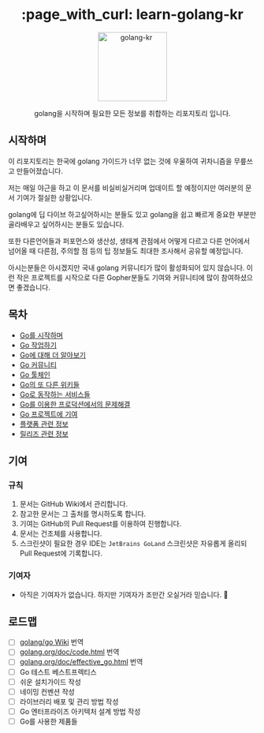 <h1 align="center">:page_with_curl: learn-golang-kr</h1>
<p align="center"><img width="140" src="https://www.pigno.se/static/assets/images/golang-kr-logo.svg" alt="golang-kr" /></p>
<p align="center">golang을 시작하며 필요한 모든 정보를 취합하는 리포지토리 입니다.</p>

## 시작하며

이 리포지토리는 한국에 golang 가이드가 너무 없는 것에 우울하여 귀차니즘을 무릎쓰고 만들어졌습니다.

저는 매일 야근을 하고 이 문서를 비실비실거리며 업데이트 할 예정이지만 여러분의 문서 기여가 절실한 상황입니다.

golang에 딥 다이브 하고싶어하시는 분들도 있고 golang을 쉽고 빠르게 중요한 부분만 골라배우고 싶어하시는 분들도 있습니다.

또한 다른언어들과 퍼포먼스와 생산성, 생태계 관점에서 어떻게 다르고 다른 언어에서 넘어올 때 다른점, 주의할 점 등의 팁 정보들도 최대한 조사해서 공유할 예정입니다.

아시는분들은 아시겠지만 국내 golang 커뮤니티가 많이 활성화되어 있지 않습니다. 이런 작은 프로젝트를 시작으로 다른 Gopher분들도 기여와 커뮤니티에 많이 참여하셨으면 좋겠습니다.

## 목차

+ [Go를 시작하며](https://github.com/KennethanCeyer/learn-golang-kr/wiki/#Go를-시작하며)
+ [Go 작업하기](https://github.com/KennethanCeyer/learn-golang-kr/wiki/#Go로-작업하기)
+ [Go에 대해 더 알아보기](https://github.com/KennethanCeyer/learn-golang-kr/wiki/#Go에-대해-더-알아보기)
+ [Go 커뮤니티](https://github.com/KennethanCeyer/learn-golang-kr/wiki/#Go-커뮤니티)
+ [Go 툴체인](https://github.com/KennethanCeyer/learn-golang-kr/wiki/#Go-툴체인)
+ [Go의 또 다른 위키들](https://github.com/KennethanCeyer/learn-golang-kr/wiki/#Go의-또-다른-위키들)
+ [Go로 동작하는 서비스들](https://github.com/KennethanCeyer/learn-golang-kr/wiki/#Go로-동작하는-서비스들)
+ [Go를 이용한 프로덕션에서의 문제해결](https://github.com/KennethanCeyer/learn-golang-kr/wiki/#Go를-이용한-프로덕션에서의-문제해결)
+ [Go 프로젝트에 기여](https://github.com/KennethanCeyer/learn-golang-kr/wiki/#Go-프로젝트에-기여)
+ [플랫폼 관련 정보](https://github.com/KennethanCeyer/learn-golang-kr/wiki/#플랫폼-관련-정보)
+ [릴리즈 관련 정보](https://github.com/KennethanCeyer/learn-golang-kr/wiki/#릴리즈-관련-정보)

## 기여

### 규칙

1. 문서는 GitHub Wiki에서 관리합니다.
2. 참고한 문서는 그 출처를 명시하도록 합니다.
3. 기여는 GitHub의 Pull Request를 이용하여 진행합니다.
4. 문서는 건조체를 사용합니다.
5. 스크린샷이 필요한 경우 IDE는 `JetBrains GoLand` 스크린샷은 자유롭게 올리되 Pull Request에 기록합니다.  

### 기여자

- 아직은 기여자가 없습니다. 하지만 기여자가 조만간 오실거라 믿습니다. :triumph:

## 로드맵

- [ ] [golang/go Wiki](https://github.com/golang/go/wiki) 번역
- [ ] [golang.org/doc/code.html](https://golang.org/doc/code.html) 번역
- [ ] [golang.org/doc/effective_go.html](https://golang.org/doc/effective_go.html) 번역
- [ ] Go 테스트 베스트프렉티스
- [ ] 쉬운 설치가이드 작성
- [ ] 네이밍 컨벤션 작성
- [ ] 라이브러리 배포 및 관리 방법 작성
- [ ] Go 엔터프라이즈 아키텍처 설계 방법 작성
- [ ] Go를 사용한 제품들